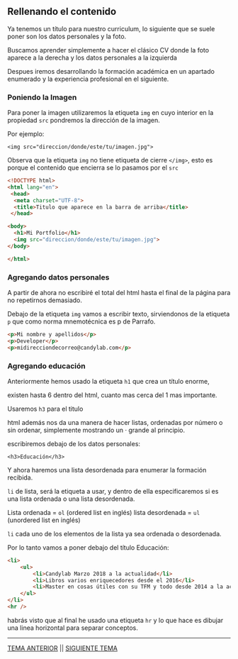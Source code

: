  
 ## Rellenando el contenido
 
 Ya tenemos un título para nuestro curriculum, lo siguiente que se suele poner son los datos personales y la foto.
 
 Buscamos aprender simplemente a hacer el clásico CV donde la foto aparece a la derecha y los datos personales a la izquierda
 
 Despues iremos desarrollando la formación académica en un apartado enumerado y la experiencia profesional en el siguiente.
 
 ### Poniendo la Imagen
 
 Para poner la imagen utilizaremos la etiqueta `img` en cuyo interior en la propiedad `src` pondremos la dirección de la imagen.
 
 Por ejemplo:
 
 `<img src="direccion/donde/este/tu/imagen.jpg">`
 
 Observa que la etiqueta `img` no tiene etiqueta de cierre `</img>`, esto es porque el contenido que encierra se lo pasamos por el `src`
 
 ```html
<!DOCTYPE html>
<html lang="en">
  <head>
   <meta charset="UTF-8">
   <title>Titulo que aparece en la barra de arriba</title>
  </head>

 <body>
   <h1>Mi Portfolio</h1>
   <img src="direccion/donde/este/tu/imagen.jpg">
 </body>

</html>
```

### Agregando datos personales

A partir de ahora no escribiré el total del html hasta el final de la página para no repetirnos demasiado.

Debajo de la etiqueta `img` vamos a escribir texto, sirviendonos de la etiqueta `p` que como norma mnemotécnica es p de Parrafo.

```html
<p>Mi nombre y apellidos</p>
<p>Developer</p>
<p>midirecciondecorreo@candylab.com</p>
```

### Agregando educación

Anteriormente hemos usado la etiqueta `h1` que crea un título enorme,

existen hasta 6 dentro del html, cuanto mas cerca del 1 mas importante.

Usaremos `h3` para el titulo

html además nos da una manera de hacer listas, ordenadas por número o sin ordenar, simplemente mostrando un · grande al principio.

escribiremos debajo de los datos personales:

`<h3>Educación</h3>`

Y ahora haremos una lista desordenada para enumerar la formación recibida.

`li` de lista, será la etiqueta a usar, y dentro de ella especificaremos si es una lista ordenada o una lista desordenada.

Lista ordenada = `ol` (ordered list en inglés)
lista desordenada = `ul` (unordered list en inglés)

`li` cada uno de los elementos de la lista ya sea ordenada o desordenada.

Por lo tanto vamos a poner debajo del título Educación:

```html
<li>
    <ul>
        <li>Candylab Marzo 2018 a la actualidad</li>
        <li>Libros varios enriquecedores desde el 2016</li>
        <li>Master en cosas útiles con su TFM y todo desde 2014 a la actualidad</li>
    </ul>
</li>
<hr />

```

habrás visto que al final he usado una etiqueta `hr` y lo que hace es dibujar una linea horizontal para separar conceptos.

<hr />

[TEMA ANTERIOR](./primeraslineas.md) || [SIGUIENTE TEMA](./.md)